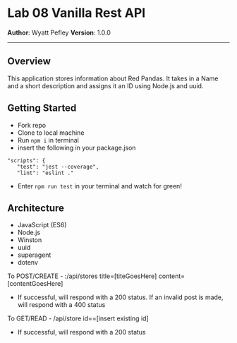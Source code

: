# Lab 08 Vanilla Rest API
**Author**: Wyatt Pefley
**Version**: 1.0.0
___
## Overview
This application stores information about Red Pandas. It takes in a Name and a short description and assigns it an ID using Node.js and uuid.

## Getting Started
- Fork repo
- Clone to local machine
- Run ```npm i``` in terminal
- insert the following in your package.json
 ```
 "scripts": {
    "test": "jest --coverage",
    "lint": "eslint ."
```
- Enter ```npm run test``` in your terminal and watch for green!

## Architecture
- JavaScript (ES6)
- Node.js
- Winston
- uuid
- superagent
- dotenv

To POST/CREATE - :/api/stores title=[titeGoesHere] content=[contentGoesHere] 

- If successful, will respond with a 200 status. If an invalid post is made, will respond with a 400 status

To GET/READ - /api/store id==[insert existing id]

- If successful, will respond with a 200 status
